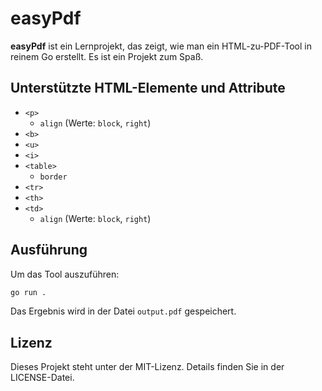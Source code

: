 # easyPdf

**easyPdf** ist ein Lernprojekt, das zeigt, wie man ein HTML-zu-PDF-Tool in reinem Go erstellt. Es ist ein Projekt zum Spaß.

## Unterstützte HTML-Elemente und Attribute

- `<p>`
  - `align` (Werte: `block`, `right`)
- `<b>`
- `<u>`
- `<i>`
- `<table>`
  - `border`
- `<tr>`
- `<th>`
- `<td>`
  - `align` (Werte: `block`, `right`)

## Ausführung

Um das Tool auszuführen:

```bash
go run .
```

Das Ergebnis wird in der Datei `output.pdf` gespeichert.

## Lizenz

Dieses Projekt steht unter der MIT-Lizenz. Details finden Sie in der LICENSE-Datei.